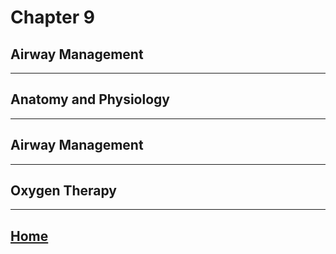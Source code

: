 # Chapter 9
## Airway Management

---

## Anatomy and Physiology

---

## Airway Management

---

## Oxygen Therapy

---

## [Home](./index.html)